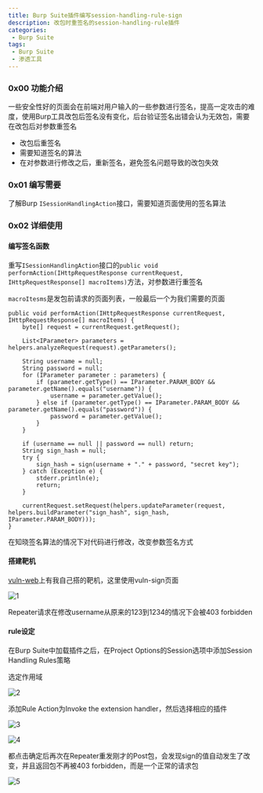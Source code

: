 ```yaml
---
title: Burp Suite插件编写session-handling-rule-sign
description: 改包时重签名的session-handling-rule插件
categories:
 - Burp Suite
tags:
 - Burp Suite
 - 渗透工具
---
```


### 0x00 功能介绍
一些安全性好的页面会在前端对用户输入的一些参数进行签名，提高一定攻击的难度，使用Burp工具改包后签名没有变化，后台验证签名出错会认为无效包，需要在改包后对参数重签名

* 改包后重签名
* 需要知道签名的算法
* 在对参数进行修改之后，重新签名，避免签名问题导致的改包失效

### 0x01 编写需要
了解Burp `ISessionHandlingAction`接口，需要知道页面使用的签名算法

### 0x02 详细使用
#### 编写签名函数
重写`ISessionHandlingAction`接口的`public void performAction(IHttpRequestResponse currentRequest, IHttpRequestResponse[] macroItems)`方法，对参数进行重签名

`macroItesms`是发包前请求的页面列表，一般最后一个为我们需要的页面

```
public void performAction(IHttpRequestResponse currentRequest, IHttpRequestResponse[] macroItems) {
    byte[] request = currentRequest.getRequest();

    List<IParameter> parameters = helpers.analyzeRequest(request).getParameters();

    String username = null;
    String password = null;
    for (IParameter parameter : parameters) {
        if (parameter.getType() == IParameter.PARAM_BODY && parameter.getName().equals("username")) {
            username = parameter.getValue();
        } else if (parameter.getType() == IParameter.PARAM_BODY && parameter.getName().equals("password")) {
            password = parameter.getValue();
        }
    }

    if (username == null || password == null) return;
    String sign_hash = null;
    try {
        sign_hash = sign(username + "." + password, "secret key");
    } catch (Exception e) {
        stderr.println(e);
        return;
    }

    currentRequest.setRequest(helpers.updateParameter(request, helpers.buildParameter("sign_hash", sign_hash, IParameter.PARAM_BODY)));
}
```

在知晓签名算法的情况下对代码进行修改，改变参数签名方式

#### 搭建靶机
[vuln-web](https://github.com/milkfr/burp-extenders/tree/master/vuln-web)上有我自己搭的靶机，这里使用vuln-sign页面

![1](https://milkfr.github.io/assets/images/posts/2018-05-21-burp-extender-session-handling-rule-sign/1.png)

Repeater请求在修改username从原来的123到1234的情况下会被403 forbidden

#### rule设定
在Burp Suite中加载插件之后，在Project Options的Session选项中添加Session Handling Rules策略

选定作用域

![2](https://milkfr.github.io/assets/images/posts/2018-05-21-burp-extender-session-handling-rule-sign/2.png)

添加Rule Action为Invoke the extension handler，然后选择相应的插件

![3](https://milkfr.github.io/assets/images/posts/2018-05-21-burp-extender-session-handling-rule-sign/2.png)

![4](https://milkfr.github.io/assets/images/posts/2018-05-21-burp-extender-session-handling-rule-sign/2.png)

都点击确定后再次在Repeater重发刚才的Post包，会发现sign的值自动发生了改变，并且返回包不再被403 forbidden，而是一个正常的请求包

![5](https://milkfr.github.io/assets/images/posts/2018-05-21-burp-extender-session-handling-rule-sign/5.png)
